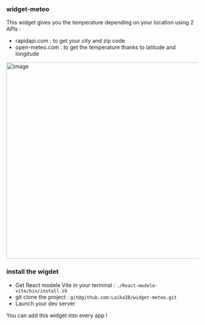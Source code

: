 ### widget-meteo
This widget gives you the temperature depending on your location using 2 APIs :
- rapidapi.com : to get your city and zip code
- open-meteo.com : to get the temperature thanks to latitude and longitude

<img width="514" alt="image" src="https://github.com/LaikaIB/widget-meteo/assets/127234839/5d10ca44-f010-4926-878b-055ecfce4536">

### install the wigdet
- Get React modele Vite in your terminal : `./React-modele-vite/bin/install.sh`
- git clone the project : `git@github.com:LaikaIB/widget-meteo.git`
- Launch your dev server

You can add this widget into every app !
